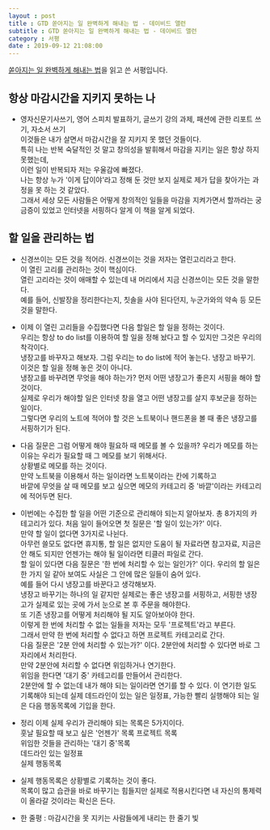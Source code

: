 ```yaml
---
layout : post
title : GTD 쏟아지는 일 완벽하게 해내는 법 - 데이비드 앨런
subtitle : GTD 쏟아지는 일 완벽하게 해내는 법 - 데이비드 앨런
category : 서평
date : 2019-09-12 21:08:00
---
```


[쏟아지는 일 완벽하게 해내는 법](https://book.naver.com/bookdb/book_detail.nhn?bid=10786832)을 읽고 쓴 서평입니다.  




## 항상 마감시간을 지키지 못하는 나


- 영자신문기사쓰기, 영어 스피치 발표하기, 글쓰기 강의 과제, 패션에 관한 리포트 쓰기, 자소서 쓰기  
이것들은 내가 살면서 마감시간을 잘 지키지 못 했던 것들이다.  
특히 나는 반복 숙달적인 것 말고 창의성을 발휘해서 마감을 지키는 일은 항상 하지 못했는데,   
이런 일이 반복되자 저는 우울감에 빠졌다.  
나는 항상 누가 '이게 답이야'라고 정해 둔 것만 보지 실제로 제가 답을 찾아가는 과정을 못 하는 것 같았다.  
그래서 세상 모든 사람들은 어떻게 창의적인 일들을 마감을 지켜가면서 할까라는 궁금증이 있었고 인터넷을 서핑하다 알게 이 책을 알게 되었다.

## 할 일을 관리하는 법


 - 신경쓰이는 모든 것을 적어라.
 신경쓰이는 것을 저자는 열린고리라고 한다.   
 이 열린 고리를 관리하는 것이 핵심이다.  
 열린 고리라는 것이 애매할 수 있는데 내 머리에서 지금 신경쓰이는 모든 것을 말한다.  
 예를 들어, 신발장을 정리한다는지, 칫솔을 사야 된다던지, 누군가와의 약속 등 모든 것을 말한다.  

 - 이제 이 열린 고리들을 수집했다면 다음 할일은 할 일을 정하는 것이다.  
 우리는 항상 to do list를 이용하여 할 일을 정해 놨다고 할 수 있지만 그것은 우리의 착각이다.  
 냉장고를 바꾸자고 해보자. 그럼 우리는 to do list에 적어 놓는다. 냉장고 바꾸기.  
 이것은 할 일을 정해 놓은 것이 아니다.    
 냉장고를 바꾸려면 무엇을 해야 하는가? 먼저 어떤 냉장고가 좋은지 서핑을 해야 할 것이다.  
 실제로 우리가 해야할 일은 인터넷 창을 열고 어떤 냉장고를 살지 후보군을 정하는 일이다.  
 그렇다면 우리의 노트에 적어야 할 것은 노트북이나 핸드폰을 볼 때 좋은 냉장고를 서핑하기가 된다.  

 - 다음 질문은 그럼 어떻게 해야 필요하 때 메모를 볼 수 있을까?
 우리가 메모를 하는 이유는 우리가 필요할 때 그 메모를 보기 위해서다.  
 상황별로 메모를 하는 것이다.   
 만약 노트북을 이용해서 하는 일이라면 노트북이라는 칸에 기록하고   
 바깥에 무엇을 살 때 메모를 보고 싶으면 메모의 카테고리 중 '바깥'이라는 카테고리에 적어두면 된다.  

 - 이번에는 수집한 할 일을 어떤 기준으로 관리해야 되는지 알아보자.
 총 8가지의 카테고리가 있다.
 처음 일이 들어오면 첫 질문은 '할 일이 있는가?' 이다.  
 만약 할 일이 없다면 3가지로 나뉜다.  
 아무런 쓸모도 없다면 휴지통, 할 일은 없지만 도움이 될 자료라면 참고자료, 지금은 안 해도 되지만 언젠가는 해야 될 일이라면 티클러 파일로 간다.  
 할 일이 있다면 다음 질문은 '한 번에 처리할 수 있는 일인가?' 이다.
 우리의 할 일은 한 가지 일 같아 보여도 사실은 그 안에 많은 일들이 숨어 있다.  
 예를 들어 다시 냉장고를 바꾼다고 생각해보자.  
 냉장고 바꾸기는 하나의 일 같지만 실제로는 좋은 냉장고를 서핑하고, 서핑한 냉장고가 실제로 있는 곳에 가서 눈으로 본 후 주문을 해야한다.  
 또 기존 냉장고를 어떻게 처리해야 될 지도 알아보아야 한다.  
 이렇게 한 번에 처리할 수 없는 일들을 저자는 모두 '프로젝트'라고 부른다.  
 그래서 만약 한 번에 처리할 수 없다고 하면 프로젝트 카테고리로 간다.   
 다음 질문은 '2분 안에 처리할 수 있는가?' 이다.
 2분안에 처리할 수 있다면 바로 그자리에서 처리한다.  
 만약 2분안에 처리할 수 없다면 위임하거나 연기한다.  
 위임을 한다면 '대기 중' 카테고리를 만들어서 관리한다.    
 2분안에 할 수 없는데 내가 해야 되는 일이라면 연기를 할 수 있다.
 이 연기한 일도 기록해야 되는데 실제 데드라인이 있는 일은 일정표, 가능한 빨리 실행해야 되는 일은 다음 행동목록에 기입을 한다.  

 - 정리
 이제 실제 우리가 관리해야 되는 목록은 5가지이다.  
 훗날 필요할 때 보고 싶은 '언젠가' 목록
 프로젝트 목록  
 위임한 것들을 관리하는 '대기 중'목록  
 데드라인 있는 일정표  
 실제 행동목록  

 - 실제 행동목록은 상황별로 기록하는 것이 좋다.  
 목록이 많고 습관을 바로 바꾸기는 힘들지만 실제로 적용시킨다면 내 자신의 통제력이 올라갈 것이라는 확신은 든다.  

 - 한 줄평 : 마감시간을 못 지키는 사람들에게 내리는 한 줄기 빛
